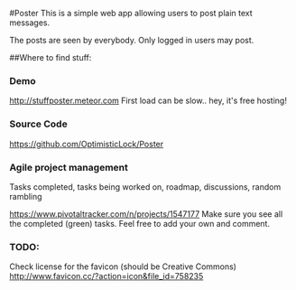 #Poster
This is a simple web app allowing users to post plain text messages.

The posts are seen by everybody. Only logged in users may post.

##Where to find stuff:

### Demo
http://stuffposter.meteor.com
First load can be slow.. hey, it's free hosting!

### Source Code
https://github.com/OptimisticLock/Poster

### Agile project management
Tasks completed, tasks being worked on, roadmap, discussions, random rambling

https://www.pivotaltracker.com/n/projects/1547177
Make sure you see all the completed (green) tasks. Feel free to add your own and comment.



### TODO:
Check license for the favicon (should be Creative Commons)
http://www.favicon.cc/?action=icon&file_id=758235



